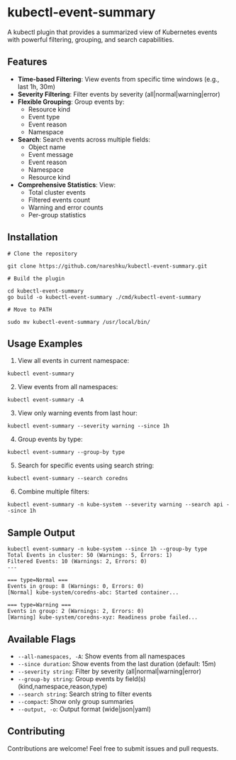 # kubectl-event-summary

A kubectl plugin that provides a summarized view of Kubernetes events with powerful filtering, grouping, and search capabilities.

## Features

- **Time-based Filtering**: View events from specific time windows (e.g., last 1h, 30m)
- **Severity Filtering**: Filter events by severity (all|normal|warning|error)
- **Flexible Grouping**: Group events by:
  - Resource kind
  - Event type
  - Event reason
  - Namespace
- **Search**: Search events across multiple fields:
  - Object name
  - Event message
  - Event reason
  - Namespace
  - Resource kind
- **Comprehensive Statistics**: View:
  - Total cluster events
  - Filtered events count
  - Warning and error counts
  - Per-group statistics

## Installation
```
# Clone the repository

git clone https://github.com/nareshku/kubectl-event-summary.git

# Build the plugin

cd kubectl-event-summary
go build -o kubectl-event-summary ./cmd/kubectl-event-summary

# Move to PATH

sudo mv kubectl-event-summary /usr/local/bin/
```

## Usage Examples
1. View all events in current namespace:
```
kubectl event-summary
```

2. View events from all namespaces:
```
kubectl event-summary -A
```

3. View only warning events from last hour:
```
kubectl event-summary --severity warning --since 1h
```

4. Group events by type:
```
kubectl event-summary --group-by type
```


5. Search for specific events using search string:
```
kubectl event-summary --search coredns
```

6. Combine multiple filters:
```
kubectl event-summary -n kube-system --severity warning --search api --since 1h
```

## Sample Output
```
kubectl event-summary -n kube-system --since 1h --group-by type
Total Events in cluster: 50 (Warnings: 5, Errors: 1)
Filtered Events: 10 (Warnings: 2, Errors: 0)
---

=== type=Normal ===
Events in group: 8 (Warnings: 0, Errors: 0)
[Normal] kube-system/coredns-abc: Started container...

=== type=Warning ===
Events in group: 2 (Warnings: 2, Errors: 0)
[Warning] kube-system/coredns-xyz: Readiness probe failed...
```


## Available Flags

- `--all-namespaces, -A`: Show events from all namespaces
- `--since duration`: Show events from the last duration (default: 15m)
- `--severity string`: Filter by severity (all|normal|warning|error)
- `--group-by string`: Group events by field(s) (kind,namespace,reason,type)
- `--search string`: Search string to filter events
- `--compact`: Show only group summaries
- `--output, -o`: Output format (wide|json|yaml)

## Contributing

Contributions are welcome! Feel free to submit issues and pull requests.
